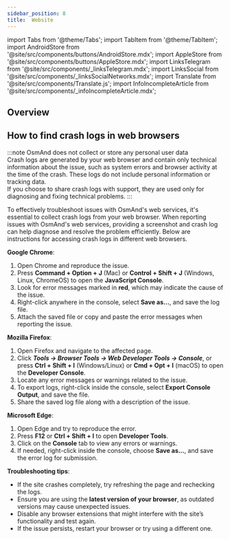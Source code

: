 ```yaml
---
sidebar_position: 8
title:  Website
---
```


import Tabs from '@theme/Tabs';
import TabItem from '@theme/TabItem';
import AndroidStore from '@site/src/components/buttons/AndroidStore.mdx';
import AppleStore from '@site/src/components/buttons/AppleStore.mdx';
import LinksTelegram from '@site/src/components/_linksTelegram.mdx';
import LinksSocial from '@site/src/components/_linksSocialNetworks.mdx';
import Translate from '@site/src/components/Translate.js';
import InfoIncompleteArticle from '@site/src/components/_infoIncompleteArticle.mdx';


## Overview

## How to find crash logs in web browsers

:::note OsmAnd does not collect or store any personal user data  
Crash logs are generated by your web browser and contain only technical information about the issue, such as system errors and browser activity at the time of the crash. These logs do not include personal information or tracking data.  
If you choose to share crash logs with support, they are used only for diagnosing and fixing technical problems.
:::

To effectively troubleshoot issues with OsmAnd's web services, it's essential to collect crash logs from your web browser. When reporting issues with OsmAnd's web services, providing a screenshot and crash log can help diagnose and resolve the problem efficiently. Below are instructions for accessing crash logs in different web browsers.

**Google Chrome**:

1. Open Chrome and reproduce the issue.
2. Press **Command + Option + J** (Mac) or **Control + Shift + J** (Windows, Linux, ChromeOS) to open the **JavaScript Console**.  
3. Look for error messages marked in **red**, which may indicate the cause of the issue.
4. Right-click anywhere in the console, select **Save as…**, and save the log file.
5. Attach the saved file or copy and paste the error messages when reporting the issue.

**Mozilla Firefox**:

1. Open Firefox and navigate to the affected page.
2. Click ***Tools → Browser Tools → Web Developer Tools → Console***, or press **Ctrl + Shift + I** (Windows/Linux) or **Cmd + Opt + I** (macOS) to open the **Developer Console**.
3. Locate any error messages or warnings related to the issue.
4. To export logs, right-click inside the console, select **Export Console Output**, and save the file.
5. Share the saved log file along with a description of the issue.

**Microsoft Edge**:

1. Open Edge and try to reproduce the error.
2. Press **F12** or **Ctrl + Shift + I** to open **Developer Tools**.
3. Click on the **Console** tab to view any errors or warnings.
4. If needed, right-click inside the console, choose **Save as…**, and save the error log for submission.

**Troubleshooting tips**:

- If the site crashes completely, try refreshing the page and rechecking the logs.
- Ensure you are using the **latest version of your browser**, as outdated versions may cause unexpected issues.
- Disable any browser extensions that might interfere with the site’s functionality and test again.
- If the issue persists, restart your browser or try using a different one.



